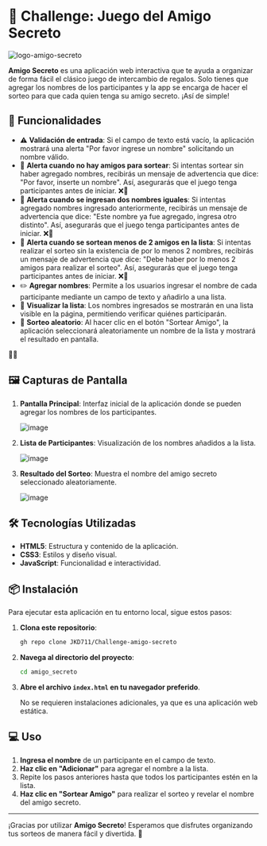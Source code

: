 # 🎁 Challenge: Juego del Amigo Secreto

  ![logo-amigo-secreto](https://github.com/user-attachments/assets/73a5d349-3bef-45ee-8176-2b5cd818d935)

**Amigo Secreto** es una aplicación web interactiva que te ayuda a organizar de forma fácil el clásico juego de intercambio de regalos. Solo tienes que agregar los nombres de los participantes y la app se encarga de hacer el sorteo para que cada quien tenga su amigo secreto. ¡Así de simple!

## 🚀 Funcionalidades
- ⚠️ **Validación de entrada**: Si el campo de texto está vacío, la aplicación mostrará una alerta "Por favor ingrese un nombre" solicitando un nombre válido.
- 🚨 **Alerta cuando no hay amigos para sortear**: Si intentas sortear sin haber agregado nombres, recibirás un mensaje de advertencia que dice: "Por favor, inserte un nombre". Así, asegurarás que el juego tenga participantes antes de iniciar. ❌🎲
- 🚨 **Alerta cuando se ingresan dos nombres iguales**: Si intentas agregado nombres ingresado anteriormente, recibirás un mensaje de advertencia que dice: "Este nombre ya fue agregado, ingresa otro distinto". Así, asegurarás que el juego tenga participantes antes de iniciar. ❌🎲
- 🚨 **Alerta cuando se sortean menos de 2 amigos en la lista**: Si intentas realizar el sorteo sin la existencia de por lo menos 2 nombres, recibirás un mensaje de advertencia que dice: "Debe haber por lo menos 2 amigos para realizar el sorteo". Así, asegurarás que el juego tenga participantes antes de iniciar. ❌🎲
- ✏️ **Agregar nombres**: Permite a los usuarios ingresar el nombre de cada participante mediante un campo de texto y añadirlo a una lista.
- 📜 **Visualizar la lista**: Los nombres ingresados se mostrarán en una lista visible en la página, permitiendo verificar quiénes participarán.
- 🎲 **Sorteo aleatorio**: Al hacer clic en el botón "Sortear Amigo", la aplicación seleccionará aleatoriamente un nombre de la lista y mostrará el resultado en pantalla.

🏁🎊

## 🖼️ Capturas de Pantalla

1. **Pantalla Principal**: Interfaz inicial de la aplicación donde se pueden agregar los nombres de los participantes.

   ![image](https://github.com/user-attachments/assets/c3cc9014-ace4-4570-a50d-bdc8537390c7)

3. **Lista de Participantes**: Visualización de los nombres añadidos a la lista.
   
   ![image](https://github.com/user-attachments/assets/55003850-f48b-43ea-b9b9-212ac1c426c1)

4. **Resultado del Sorteo**: Muestra el nombre del amigo secreto seleccionado aleatoriamente.
   
   ![image](https://github.com/user-attachments/assets/eb626501-db93-4037-8375-174a4d4e71d4)


## 🛠️ Tecnologías Utilizadas

- **HTML5**: Estructura y contenido de la aplicación.
- **CSS3**: Estilos y diseño visual.
- **JavaScript**: Funcionalidad e interactividad.

## 📦 Instalación

Para ejecutar esta aplicación en tu entorno local, sigue estos pasos:

1. **Clona este repositorio**:

   ```bash
   gh repo clone JKD711/Challenge-amigo-secreto
   ```

2. **Navega al directorio del proyecto**:

   ```bash
   cd amigo_secreto
   ```

3. **Abre el archivo `index.html` en tu navegador preferido**.

   No se requieren instalaciones adicionales, ya que es una aplicación web estática.

## 💻 Uso

1. **Ingresa el nombre** de un participante en el campo de texto.
2. **Haz clic en "Adicionar"** para agregar el nombre a la lista.
3. Repite los pasos anteriores hasta que todos los participantes estén en la lista.
4. **Haz clic en "Sortear Amigo"** para realizar el sorteo y revelar el nombre del amigo secreto.


---

¡Gracias por utilizar **Amigo Secreto**! Esperamos que disfrutes organizando tus sorteos de manera fácil y divertida. 🎉